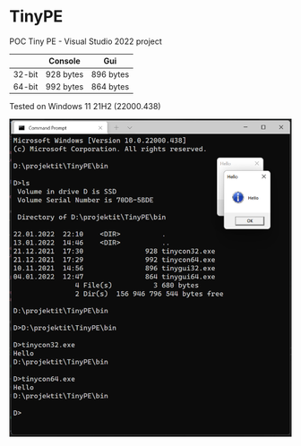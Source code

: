 # TinyPE
POC Tiny PE - Visual Studio 2022 project

|           | Console    | Gui       |
|-----------|------------|-----------|
| 32-bit    | 928 bytes  | 896 bytes |
| 64-bit    | 992 bytes  | 864 bytes |



Tested on Windows 11 21H2 (22000.438)

<img width="1095" alt="readme_image" src="readmeimage.png">



